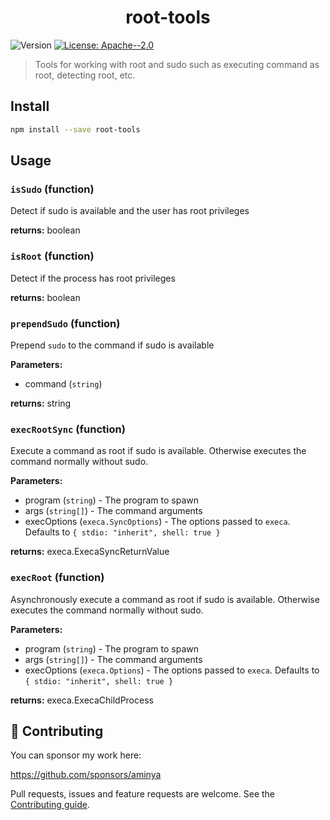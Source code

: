 <h1 align="center">root-tools</h1>
<p>
  <img alt="Version" src="https://img.shields.io/badge/version-1.0.0-blue.svg?cacheSeconds=2592000" />
  <a href="#" target="_blank">
    <img alt="License: Apache--2.0" src="https://img.shields.io/badge/License-Apache--2.0-yellow.svg" />
  </a>
</p>

> Tools for working with root and sudo such as executing command as root, detecting root, etc.

## Install

```sh
npm install --save root-tools
```

## Usage

<!-- INSERT GENERATED DOCS START -->

### `isSudo` (function)

Detect if sudo is available and the user has root privileges

**returns:** boolean

### `isRoot` (function)

Detect if the process has root privileges

**returns:** boolean

### `prependSudo` (function)

Prepend `sudo` to the command if sudo is available

**Parameters:**

- command (`string`)

**returns:** string

### `execRootSync` (function)

Execute a command as root if sudo is available. Otherwise executes the command normally without sudo.

**Parameters:**

- program (`string`) - The program to spawn
- args (`string[]`) - The command arguments
- execOptions (`execa.SyncOptions`) - The options passed to `execa`. Defaults to `{ stdio: "inherit", shell: true }`

**returns:** execa.ExecaSyncReturnValue<string>

### `execRoot` (function)

Asynchronously execute a command as root if sudo is available. Otherwise executes the command normally without sudo.

**Parameters:**

- program (`string`) - The program to spawn
- args (`string[]`) - The command arguments
- execOptions (`execa.Options`) - The options passed to `execa`. Defaults to `{ stdio: "inherit", shell: true }`

**returns:** execa.ExecaChildProcess<string>

<!-- INSERT GENERATED DOCS END -->

## 🤝 Contributing

You can sponsor my work here:

https://github.com/sponsors/aminya

Pull requests, issues and feature requests are welcome.
See the [Contributing guide](https://github.com/aminya/setup-cpp/blob/master/CONTRIBUTING.md).
